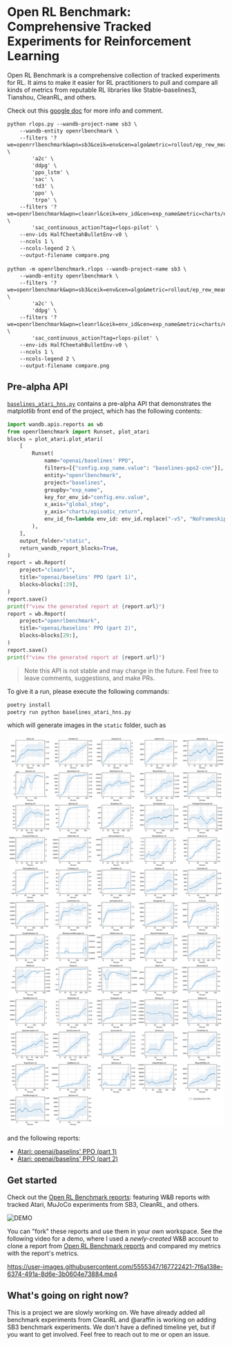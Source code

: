 # Open RL Benchmark: Comprehensive Tracked Experiments for Reinforcement Learning

Open RL Benchmark is a comprehensive collection of tracked experiments for RL. It aims to make it easier for RL practitioners to pull and compare all kinds of metrics from reputable RL libraries like Stable-baselines3, Tianshou, CleanRL, and others.

Check out this [google doc](https://docs.google.com/document/d/1cDI_AMr2QVmkC53dCHFMYwGJtLC8V4p6KdL2wnYPaiI/edit?usp=sharing) for more info and comment.

```
python rlops.py --wandb-project-name sb3 \
    --wandb-entity openrlbenchmark \
    --filters '?we=openrrlbenchmark&wpn=sb3&ceik=env&cen=algo&metric=rollout/ep_rew_mean' \
        'a2c' \
        'ddpg' \
        'ppo_lstm' \
        'sac' \
        'td3' \
        'ppo' \
        'trpo' \
    --filters '?we=openrlbenchmark&wpn=cleanrl&ceik=env_id&cen=exp_name&metric=charts/episodic_return' \
        'sac_continuous_action?tag=rlops-pilot' \
    --env-ids HalfCheetahBulletEnv-v0 \
    --ncols 1 \
    --ncols-legend 2 \
    --output-filename compare.png

python -m openrlbenchmark.rlops --wandb-project-name sb3 \
    --wandb-entity openrlbenchmark \
    --filters '?we=openrlbenchmark&wpn=sb3&ceik=env&cen=algo&metric=rollout/ep_rew_mean' \
        'a2c' \
        'ddpg' \
    --filters '?we=openrlbenchmark&wpn=cleanrl&ceik=env_id&cen=exp_name&metric=charts/episodic_return' \
        'sac_continuous_action?tag=rlops-pilot' \
    --env-ids HalfCheetahBulletEnv-v0 \
    --ncols 1 \
    --ncols-legend 2 \
    --output-filename compare.png
```


## Pre-alpha API


[`baselines_atari_hns.py`](https://github.com/openrlbenchmark/openrlbenchmark/blob/main/baselines_atari_hns.py) contains a pre-alpha API that demonstrates the matplotlib front end of the project, which has the following contents:

```python
import wandb.apis.reports as wb
from openrlbenchmark import Runset, plot_atari
blocks = plot_atari.plot_atari(
    [
        Runset(
            name="openai/baselines' PPO",
            filters=[{"config.exp_name.value": "baselines-ppo2-cnn"}],
            entity="openrlbenchmark",
            project="baselines",
            groupby="exp_name",
            key_for_env_id="config.env.value",
            x_axis="global_step",
            y_axis="charts/episodic_return",
            env_id_fn=lambda env_id: env_id.replace("-v5", "NoFrameskip-v4"),
        ),
    ],
    output_folder="static",
    return_wandb_report_blocks=True,
)
report = wb.Report(
    project="cleanrl",
    title="openai/baselins' PPO (part 1)",
    blocks=blocks[:29],
)
report.save()
print(f"view the generated report at {report.url}")
report = wb.Report(
    project="openrlbenchmark",
    title="openai/baselins' PPO (part 2)",
    blocks=blocks[29:],
)
report.save()
print(f"view the generated report at {report.url}")
```


> Note this API is not stable and may change in the future. Feel free to leave comments, suggestions, and make PRs.

To give it a run, please execute the following commands:

```bash
poetry install
poetry run python baselines_atari_hns.py
```

which will generate images in the `static` folder, such as 

![](static/hms_each_game.svg)


and the following reports:

* [Atari: openai/baselins' PPO (part 1)](https://wandb.ai/openrlbenchmark/openrlbenchmark/reports/Atari-openai-baselins-PPO-part-1---VmlldzoyNzIyNzg2)
* [Atari: openai/baselins' PPO (part 2)](https://wandb.ai/openrlbenchmark/openrlbenchmark/reports/Atari-openai-baselins-PPO-part-2---VmlldzoyNzIyNzg3)


## Get started

Check out the [Open RL Benchmark reports](https://wandb.ai/openrlbenchmark/openrlbenchmark/reportlist): featuring W&B reports with tracked Atari, MuJoCo experiments from SB3, CleanRL, and others.

![DEMO](https://user-images.githubusercontent.com/5555347/167724483-3c038a3b-3dce-4aa9-8cf0-6cedae52d321.gif)

You can "fork" these reports and use them in your own workspace. See the following video for a demo, where I used a _newly-created_ W&B account to clone a report from [Open RL Benchmark reports](https://wandb.ai/openrlbenchmark/openrlbenchmark/reportlist) and compared my metrics with the report's metrics.


https://user-images.githubusercontent.com/5555347/167722421-7f6a138e-6374-491a-8d6e-3b0604e73884.mp4

## What's going on right now?

This is a project we are slowly working on. We have already added all benchmark experiments from CleanRL and @araffin is working on adding SB3 benchmark experiments. We don't have a defined timeline yet, but if you want to get involved. Feel free to reach out to me or open an issue.
